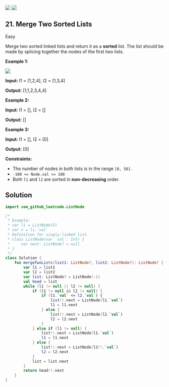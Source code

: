 [![](https://img.shields.io/github/stars/javadev/LeetCode-in-All?label=Stars&style=flat-square)](https://github.com/javadev/LeetCode-in-All)
[![](https://img.shields.io/github/forks/javadev/LeetCode-in-All?label=Fork%20me%20on%20GitHub%20&style=flat-square)](https://github.com/javadev/LeetCode-in-All/fork)

## 21\. Merge Two Sorted Lists

Easy

Merge two sorted linked lists and return it as a **sorted** list. The list should be made by splicing together the nodes of the first two lists.

**Example 1:**

![](https://assets.leetcode.com/uploads/2020/10/03/merge_ex1.jpg)

**Input:** l1 = [1,2,4], l2 = [1,3,4]

**Output:** [1,1,2,3,4,4] 

**Example 2:**

**Input:** l1 = [], l2 = []

**Output:** [] 

**Example 3:**

**Input:** l1 = [], l2 = [0]

**Output:** [0] 

**Constraints:**

*   The number of nodes in both lists is in the range `[0, 50]`.
*   `-100 <= Node.val <= 100`
*   Both `l1` and `l2` are sorted in **non-decreasing** order.

## Solution

```kotlin
import com_github_leetcode.ListNode

/*
 * Example:
 * var li = ListNode(5)
 * var v = li.`val`
 * Definition for singly-linked list.
 * class ListNode(var `val`: Int) {
 *     var next: ListNode? = null
 * }
 */
class Solution {
    fun mergeTwoLists(list1: ListNode?, list2: ListNode?): ListNode? {
        var l1 = list1
        var l2 = list2
        var list: ListNode? = ListNode(-1)
        val head = list
        while (l1 != null || l2 != null) {
            if (l1 != null && l2 != null) {
                if (l1.`val` <= l2.`val`) {
                    list!!.next = ListNode(l1.`val`)
                    l1 = l1.next
                } else {
                    list!!.next = ListNode(l2.`val`)
                    l2 = l2.next
                }
            } else if (l1 != null) {
                list!!.next = ListNode(l1.`val`)
                l1 = l1.next
            } else {
                list!!.next = ListNode(l2!!.`val`)
                l2 = l2.next
            }
            list = list.next
        }
        return head!!.next
    }
}
```